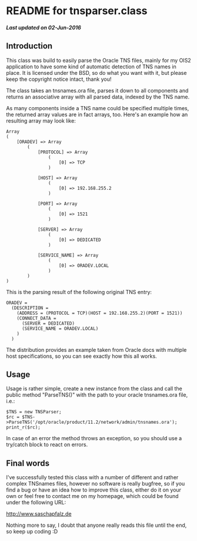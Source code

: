 # README for tnsparser.class

##### Last updated on 02-Jun-2016

## Introduction

This class was build to easily parse the Oracle TNS files, mainly for my
OIS2 application to have some kind of automatic detection of TNS names in
place. It is licensed under the BSD, so do what you want with it, but please
keep the copyright notice intact, thank you!

The class takes an tnsnames.ora file, parses it down to all components and
returns an associative array with all parsed data, indexed by the TNS name.

As many components inside a TNS name could be specified multiple times,
the returned array values are in fact arrays, too. Here's an example how
an resulting array may look like:

    Array
    (
        [ORADEV] => Array
            (
                [PROTOCOL] => Array
                    (
                        [0] => TCP
                    )
    
                [HOST] => Array
                    (
                        [0] => 192.168.255.2
                    )
    
                [PORT] => Array
                    (
                        [0] => 1521
                    )
    
                [SERVER] => Array
                    (
                        [0] => DEDICATED
                    )
    
                [SERVICE_NAME] => Array
                    (
                        [0] => ORADEV.LOCAL
                    )
            )
    )

This is the parsing result of the following original TNS entry:

    ORADEV =
      (DESCRIPTION =
        (ADDRESS = (PROTOCOL = TCP)(HOST = 192.168.255.2)(PORT = 1521))
        (CONNECT_DATA =
          (SERVER = DEDICATED)
          (SERVICE_NAME = ORADEV.LOCAL)
        )
      )

The distribution provides an example taken from Oracle docs with multiple
host specifications, so you can see exactly how this all works.

## Usage

Usage is rather simple, create a new instance from the class and call
the public method "ParseTNS()" with the path to your oracle tnsnames.ora
file, i.e.:

    $TNS = new TNSParser;
    $rc = $TNS->ParseTNS('/opt/oracle/product/11.2/network/admin/tnsnames.ora');
    print_r($rc);

In case of an error the method throws an exception, so you should use a
try/catch block to react on errors.


## Final words

I've successfully tested this class with a number of different and rather
complex TNSnames files, however no software is really bugfree, so if you
find a bug or have an idea how to improve this class, either do it on your
own or feel free to contact me on my homepage, which could be found under
the following URL:

http://www.saschapfalz.de

Nothing more to say, I doubt that anyone really reads this file until
the end, so keep up coding :D
